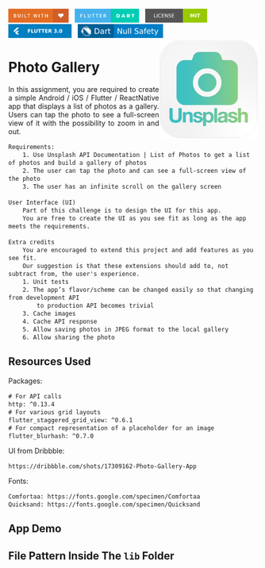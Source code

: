 <img src="screenshots/badges/built-with-love.svg" height="28px"/>&nbsp;&nbsp;
<img src="screenshots/badges/flutter-dart.svg" height="28px" />&nbsp;&nbsp;
<a href="https://choosealicense.com/licenses/mit/" target="_blank"><img src="screenshots/badges/license-MIT.svg" height="28px" /></a>&nbsp;&nbsp;
<img src="screenshots/badges/Flutter-3.svg" height="28px" />&nbsp;&nbsp;
<img src="screenshots/badges/dart-null_safety-blue.svg" height="28px"/>
<img align="right" src="screenshots/store_icons/playstore.png" height="200"></img>

# Photo Gallery
<p align="justify" > 
In this assignment, you are required to create a simple Android / iOS / Flutter / ReactNative app that displays a list of photos as a gallery. Users can tap the photo to see a full-screen view of it with the possibility to zoom in and out.
</p>

```
Requirements:
    1. Use Unsplash API Documentation | List of Photos to get a list of photos and build a gallery of photos
    2. The user can tap the photo and can see a full-screen view of the photo
    3. The user has an infinite scroll on the gallery screen

User Interface (UI)
    Part of this challenge is to design the UI for this app.
    You are free to create the UI as you see fit as long as the app meets the requirements.

Extra credits
    You are encouraged to extend this project and add features as you see fit.
    Our suggestion is that these extensions should add to, not subtract from, the user's experience.
    1. Unit tests
    2. The app’s flavor/scheme can be changed easily so that changing from development API
        to production API becomes trivial
    3. Cache images
    4. Cache API response
    5. Allow saving photos in JPEG format to the local gallery
    6. Allow sharing the photo
```

## Resources Used
Packages:
```
# For API calls
http: ^0.13.4
# For various grid layouts
flutter_staggered_grid_view: ^0.6.1
# For compact representation of a placeholder for an image
flutter_blurhash: ^0.7.0
```

UI from Dribbble:
```
https://dribbble.com/shots/17309162-Photo-Gallery-App
```

Fonts:
```
Comfortaa: https://fonts.google.com/specimen/Comfortaa
Quicksand: https://fonts.google.com/specimen/Quicksand
```

## App Demo

## File Pattern Inside The `lib` Folder

```

```
